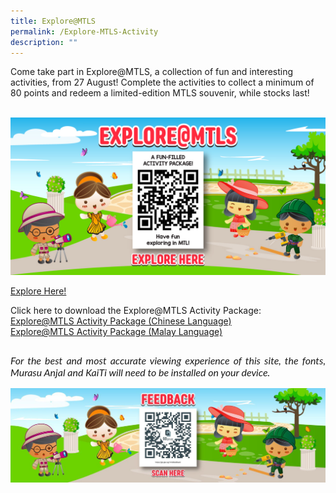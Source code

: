 ```yaml
---
title: Explore@MTLS
permalink: /Explore-MTLS-Activity
description: ""
---
```

<p>Come take part in Explore@MTLS, a collection of fun and interesting activities, from 27 August! Complete the activities to collect a minimum of 80 points and redeem a limited-edition MTLS souvenir, while stocks last!</p>
<br>
<img src="/images/2022-08-23_MTL_Challenge-V2_600x300_150ppi.jpg"><br/>

<a href="https://gametize.com/gameteaser?id=13167" target="_blank">Explore Here!</a>

Click here to download the Explore@MTLS Activity Package:<br/>
<a href="/files/Explore@MTLS_CL_V7.pdf" target="_blank">Explore@MTLS Activity Package (Chinese Language)</a><br/>
<a href="/files/Explore@MTLS_ML_V6.pdf" target="_blank">Explore@MTLS Activity Package (Malay Language)</a><br/>


<p style="font-size: 16px;font-family: Lato,sans-serif;font-style: italic;padding-top:12px;text-align:justify;">For the best and most accurate viewing experience of this site, the fonts, Murasu Anjal and KaiTi will need to be installed on your device.</p>
<img src="/images/Feedback-Slide.jpg">
<br>
